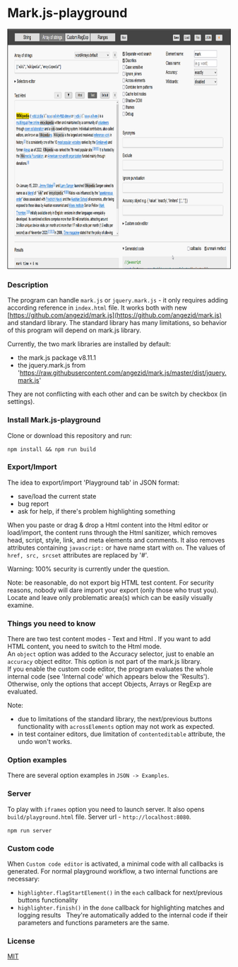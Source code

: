 # Mark.js-playground

<img height="540" src="assets/images/playground.png" border="1px solid">

### Description
The program can handle `mark.js` or `jquery.mark.js` - it only requires adding according reference in `index.html` file.
It works both with new [https://github.com/angezid/mark.js](https://github.com/angezid/mark.js) and standard library. The standard library has many limitations, so behavior of this program will depend on mark.js library.  

Currently, the two mark libraries are installed by default:
* the mark.js package v8.11.1
* the jquery.mark.js from 'https://raw.githubusercontent.com/angezid/mark.js/master/dist/jquery.mark.js'

They are not conflicting with each other and can be switch by checkbox (in settings).  

### Install Mark.js-playground
Clone or download this repository and run:
```
npm install && npm run build
```

### Export/Import
The idea to export/import 'Playground tab' in JSON format:
* save/load the current state
* bug report
* ask for help, if there's problem highlighting something

When you paste or drag & drop a Html content into the Html editor or load/import, the content runs through the Html sanitizer, which removes head, script, style, link, and meta elements and comments.
It also removes attributes containing `javascript:` or have name start with `on`. The values of `href, src, srcset` attributes are replaced by '#'.  

Warning: 100% security is currently under the question.

Note: be reasonable, do not export big HTML test content. For security reasons, nobody will dare import your export (only those who trust you).  
Locate and leave only problematic area(s) which can be easily visually examine.

### Things you need to know

There are two test content modes - Text and Html . If you want to add HTML content, you need to switch to the Html mode.  
An `object` option was added to the Accuracy selector, just to enable an `accuracy` object editor. This option is not part of the mark.js library.  
If you enable the custom code editor, the program evaluates the whole internal code (see 'Internal code' which appears below the 'Results').
Otherwise, only the options that accept Objects, Arrays or RegExp are evaluated.  

Note:
- due to limitations of the standard library, the next/previous buttons functionality with `acrossElements` option may not work as expected.
- in test container editors, due limitation of `contenteditable` attribute, the undo won't works.

### Option examples
There are several  option examples in `JSON -> Examples`.

### Server
To play with `iframes` option you need to launch server. It also opens `build/playground.html` file. Server url - `http://localhost:8080`.
```
npm run server
```
### Custom code
When `Custom code editor` is activated, a minimal code with all callbacks is generated.
For normal playground workflow, a two internal functions are necessary:
- `highlighter.flagStartElement()` in the `each` callback for next/previous buttons functionality
- `highlighter.finish()` in the `done` callback for highlighting matches and logging results  
They're automatically added to the internal code if their parameters and functions parameters are the same.

### License

[MIT](LICENSE)
